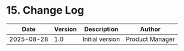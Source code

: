# 15. Change Log

| Date | Version | Description | Author |
|------|---------|-------------|--------|
| 2025-08-28 | 1.0 | Initial version | Product Manager |